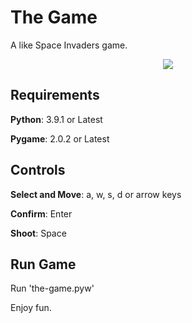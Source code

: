 # The Game

A like Space Invaders game.

<p align="center">
  <img src="https://github.com/matheus-moreno/the-game/blob/main/images/cover.png"/>
</p>

## Requirements

**Python**: 3.9.1 or Latest

**Pygame**: 2.0.2 or Latest

## Controls

**Select and Move**: a, w, s, d or arrow keys

**Confirm**: Enter

**Shoot**: Space

## Run Game

Run 'the-game.pyw'

Enjoy fun.
